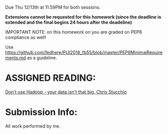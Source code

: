 Due Thu 12/13th at 11:59PM for both sessions. 

**Extensions cannot be requested for this homework (since the deadline is extended and the final begins 24 hours after the deadeline)**

IMPORTANT NOTE: on this homework on you are graded on PEP8 compliance as well!

Use https://github.com/fedhere/PUI2018_fb55/blob/master/PEP8MinimalRequirements.md as a guideline.


# ASSIGNED READING:

[Don't use Hadoop - your data isn't that big, Chris Stucchio](https://www.chrisstucchio.com/blog/2013/hadoop_hatred.html)


# Submission Info:

All work performed by me.